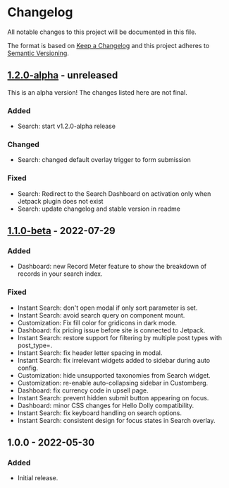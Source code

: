 # Changelog

All notable changes to this project will be documented in this file.

The format is based on [Keep a Changelog](https://keepachangelog.com/en/1.0.0/)
and this project adheres to [Semantic Versioning](https://semver.org/spec/v2.0.0.html).

## [1.2.0-alpha] - unreleased

This is an alpha version! The changes listed here are not final.

### Added
- Search: start v1.2.0-alpha release

### Changed
- Search: changed default overlay trigger to form submission

### Fixed
- Search: Redirect to the Search Dashboard on activation only when Jetpack plugin does not exist
- Search: update changelog and stable version in readme

## [1.1.0-beta] - 2022-07-29
### Added
- Dashboard: new Record Meter feature to show the breakdown of records in your search index.

### Fixed
- Instant Search: don't open modal if only sort parameter is set.
- Instant Search: avoid search query on component mount.
- Customization: Fix fill color for gridicons in dark mode.
- Dashboard: fix pricing issue before site is connected to Jetpack.
- Instant Search: restore support for filtering by multiple post types with post_type=.
- Instant Search: fix header letter spacing in modal.
- Instant Search: fix irrelevant widgets added to sidebar during auto config.
- Customization: hide unsupported taxonomies from Search widget.
- Customization: re-enable auto-collapsing sidebar in Customberg.
- Dashboard: fix currency code in upsell page.
- Instant Search: prevent hidden submit button appearing on focus.
- Dashboard: minor CSS changes for Hello Dolly compatibility.
- Instant Search: fix keyboard handling on search options.
- Instant Search: consistent design for focus states in Search overlay.

## 1.0.0 - 2022-05-30
### Added
- Initial release.

[1.2.0-alpha]: https://github.com/Automattic/jetpack-search-plugin/compare/v1.1.0-beta...v1.2.0-alpha
[1.1.0-beta]: https://github.com/Automattic/jetpack-search-plugin/compare/1.0.0...1.1.0-beta
